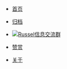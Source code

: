 <!-- _navbar.md -->

* [首页](/#) 

* [归档](/归档.md)

* <a target="_blank" href="https://qm.qq.com/cgi-bin/qm/qr?k=lnHhlinfSv6ZDhV-VcXDyBdGN38rMW7S&jump_from=webapi&authKey=7bIQYc85rMoqdtjn5hWp43lIpuJK99trC+3XeOuOumkHeNkeK7O0PMMPcnAvID+z"><img border="0" src="https://pub.idqqimg.com/wpa/images/group.png" alt="Russel信息交流群" title="Russel信息交流群"></a>

* [赞赏](/赞赏.md)

* [关于](/关于.md)
